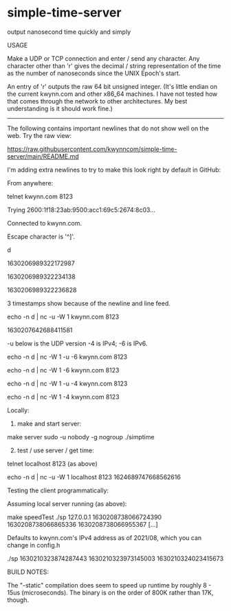 # simple-time-server
output nanosecond time quickly and simply

USAGE

Make a UDP or TCP connection and enter / send any character.  Any character other than 'r' gives the decimal / string representation of the time as 
the number of nanoseconds since the UNIX Epoch's start.
 
An entry of 'r' outputs the raw 64 bit unsigned integer.  (It's little endian on the current kwynn.com and other x86_64 machines.  I have not tested 
how that comes through the network to other architectures.  My best understanding is it should work fine.)

***
The following contains important newlines that do not show well on the web.  Try the raw view:

https://raw.githubusercontent.com/kwynncom/simple-time-server/main/README.md

I'm adding extra newlines to try to make this look right by default in GitHub:

From anywhere:

telnet kwynn.com 8123

Trying 2600:1f18:23ab:9500:acc1:69c5:2674:8c03...

Connected to kwynn.com.

Escape character is '^]'.

d

1630206989322172987

1630206989322234138

1630206989322236828

3 timestamps show because of the newline and line feed.

echo -n d | nc -u -W 1 kwynn.com 8123

1630207642688411581

-u below is the UDP version -4 is IPv4; -6 is IPv6.

echo -n d | nc  -W 1 -u -6 kwynn.com 8123

echo -n d | nc  -W 1    -6 kwynn.com 8123 

echo -n d | nc  -W 1 -u -4 kwynn.com 8123

echo -n d | nc  -W 1    -4 kwynn.com 8123

Locally:

1. make and start server:

make server
sudo -u nobody -g nogroup ./simptime

2. test / use server / get time:

telnet localhost 8123
(as above)

echo -n d | nc -u -W 1 localhost 8123
1624689747668562616

Testing the client programmatically:

Assuming local server running (as above):

make speedTest
./sp 127.0.0.1
1630208738066724390
1630208738066865336
1630208738066955367
[...]

Defaults to kwynn.com's IPv4 address as of 2021/08, which you can change in config.h

./sp 
1630210323874287443
1630210323973145003
1630210324023415673


BUILD NOTES:

The "-static" compilation does seem to speed up runtime by roughly 8 - 15us (microseconds).  The binary is on the order 
of 800K rather than 17K, though.
